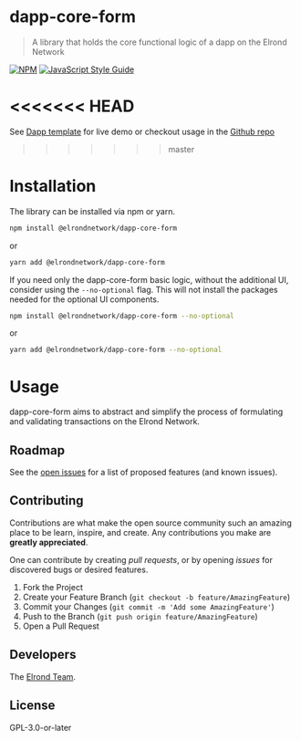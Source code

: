 
# dapp-core-form

> A library that holds the core functional logic of a dapp on the Elrond Network

[![NPM](https://img.shields.io/npm/v/dapp-core-form.svg)](https://www.npmjs.com/package/@elrondnetwork/dapp-core-form) [![JavaScript Style Guide](https://img.shields.io/badge/code_style-standard-brightgreen.svg)](https://standardjs.com)

<<<<<<< HEAD
=======
See [Dapp template](https://dapp-template.elrond.com/) for live demo or checkout usage in the [Github repo](https://github.com/ElrondNetwork/dapp-template)

>>>>>>> master
# Installation

The library can be installed via npm or yarn.

```bash
npm install @elrondnetwork/dapp-core-form
```

or

```bash
yarn add @elrondnetwork/dapp-core-form
```

If you need only the dapp-core-form basic logic, without the additional UI, consider using the `--no-optional` flag.
This will not install the packages needed for the optional UI components.

```bash
npm install @elrondnetwork/dapp-core-form --no-optional
```

or

```bash
yarn add @elrondnetwork/dapp-core-form --no-optional
```

# Usage

dapp-core-form aims to abstract and simplify the process of formulating and validating transactions on the Elrond Network.


## Roadmap

See the [open issues](https://github.com/ElrondNetwork/dapp-core-form/issues) for a list of proposed features (and known issues).

## Contributing

Contributions are what make the open source community such an amazing place to be learn, inspire, and create. Any contributions you make are **greatly appreciated**.

One can contribute by creating _pull requests_, or by opening _issues_ for discovered bugs or desired features.

1. Fork the Project
2. Create your Feature Branch (`git checkout -b feature/AmazingFeature`)
3. Commit your Changes (`git commit -m 'Add some AmazingFeature'`)
4. Push to the Branch (`git push origin feature/AmazingFeature`)
5. Open a Pull Request

## Developers

The [Elrond Team](https://elrond.com/team/).

## License

GPL-3.0-or-later
